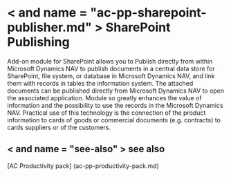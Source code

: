 ﻿---
Title: "Publish SharePoint"
Author: Autocont
Ms. custom: on
Ms date: 02/26/2018
reviewer: Ms.
Ms. suite:
Ms. _pltfrm tgt:
Ms. topic: article
MS Sales: dynamics-nav-2018
Ms. translationtype: Human Translation
Ms. sourcegitcommit: 
Ms. openlocfilehash: 
Ms. contentlocale: cs-cz
Ms. lasthandoff: 02/26/2018

---

# < and name = "ac-pp-sharepoint-publisher.md" > </a> SharePoint Publishing

Add-on module for SharePoint allows you to Publish directly from within Microsoft Dynamics NAV to publish documents in a central data store for SharePoint, file system, or database in Microsoft Dynamics NAV, and link them with records in tables the information system. The attached documents can be published directly from Microsoft Dynamics NAV to open the associated application. Module so greatly enhances the value of information and the possibility to use the records in the Microsoft Dynamics NAV. Practical use of this technology is the connection of the product information to cards of goods or commercial documents (e.g. contracts) to cards suppliers or of the customers.

## < and name = "see-also" > </a> see also  
[AC Productivity pack] (ac-pp-productivity-pack.md)  

